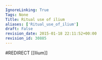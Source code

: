 ```yaml
---
IgnoreLinking: True
Tags: None
Title: Ritual use of ilium
aliases: ['Ritual_use_of_ilium']
draft: False
revision_date: 2015-01-18 22:11:52+00:00
revision_id: 30885
---
```


#REDIRECT [[Ilium]]